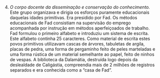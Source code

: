 ﻿4. *O corpo docente  da disseminação e conservação do conhecimento.* Este grupo organizava e dirigia os esforços puramente educacionais daquelas idades primitivas. Era presidido por Fad. Os métodos educacionais de Fad consistiam na supervisão do emprego acompanhada por instrução em métodos aperfeiçoados de trabalho. Fad formulou o primeiro alfabeto e introduziu um sistema de escrita. Este alfabeto continha 25 caracteres. Como material de escrita estes povos primitivos utilizavam cascas de árvores, tabuletas de argila, placas de pedra, uma forma de pergaminho feito de peles marteladas e uma forma rústica de um material semelhante ao papel, feito de ninhos de vespas. A biblioteca da Dalamátia, destruída logo depois da deslealdade de Caligástia, compreendia mais de 2 milhões de registros separados e era conhecida como a “casa de Fad”.
